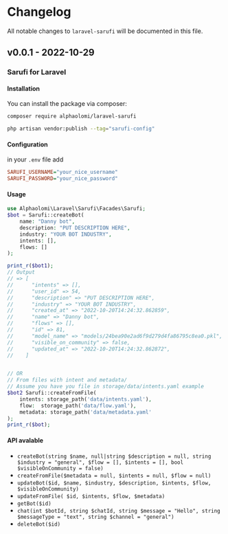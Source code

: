 # Changelog

All notable changes to `laravel-sarufi` will be documented in this file.

## v0.0.1 - 2022-10-29

### Sarufi for Laravel

#### Installation

You can install the package via composer:

```bash
composer require alphaolomi/laravel-sarufi

```
```bash
php artisan vendor:publish --tag="sarufi-config"

```
#### Configuration

in your `.env` file add

```ini
SARUFI_USERNAME="your_nice_username"
SARUFI_PASSWORD="your_nice_password"

```
#### Usage

```php
use Alphaolomi\Laravel\Sarufi\Facades\Sarufi;
$bot = Sarufi::createBot(
    name: "Danny bot",
    description: "PUT DESCRIPTION HERE",
    industry: "YOUR BOT INDUSTRY",
    intents: [],
    flows: []
);

print_r($bot1);
// Output
// => [
//      "intents" => [],
//      "user_id" => 54,
//      "description" => "PUT DESCRIPTION HERE",
//      "industry" => "YOUR BOT INDUSTRY",
//      "created_at" => "2022-10-20T14:24:32.862859",
//      "name" => "Danny bot",
//      "flows" => [],
//      "id" => 81,
//      "model_name" => "models/24bea90e2ad6f9d279d4fa86795c8ea0.pkl",
//      "visible_on_community" => false,
//      "updated_at" => "2022-10-20T14:24:32.862872",
//    ]


// OR
// From files with intent and metadata/
// Assume you have you file in storage/data/intents.yaml example
$bot2 Sarufi::createFromFile(
    intents: storage_path('data/intents.yaml'),
    flow:  storage_path('data/flow.yaml'),
    metadata: storage_path('data/metadata.yaml'
);
print_r($bot);

```
#### API avalable

- `createBot(string $name, null|string $description = null, string $industry = "general", $flow = [], $intents = [], bool $visibleOnCommunity = false)`
- `createFromFile($metadata = null, $intents = null, $flow = null)`
- `updateBot($id, $name, $industry, $description, $intents, $flow, $visibleOnCommunity)`
- `updateFromFile( $id, $intents, $flow, $metadata)`
- `getBot($id)`
- `chat(int $botId, string $chatId, string $message = "Hello", string $messageType = "text", string $channel = "general")`
- `deleteBot($id)`
